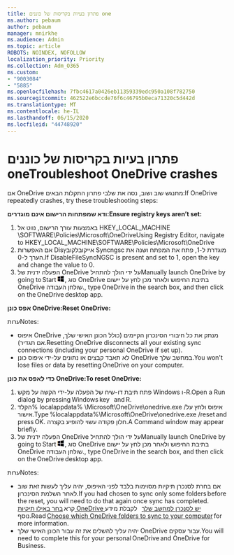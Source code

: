 ```yaml
---
title: פתרון בעיות בקריסות של כוננים one
ms.author: pebaum
author: pebaum
manager: mnirkhe
ms.audience: Admin
ms.topic: article
ROBOTS: NOINDEX, NOFOLLOW
localization_priority: Priority
ms.collection: Adm_O365
ms.custom:
- "9003084"
- "5885"
ms.openlocfilehash: 7fbc4617a0426eb11359339edc950a108f782750
ms.sourcegitcommit: 462522e6bccde76f6c46795b0eca71320c5d442d
ms.translationtype: MT
ms.contentlocale: he-IL
ms.lasthandoff: 06/15/2020
ms.locfileid: "44748920"
---
```

# <a name="troubleshoot-onedrive-crashes"></a><span data-ttu-id="06b0b-102">פתרון בעיות בקריסות של כוננים one</span><span class="sxs-lookup"><span data-stu-id="06b0b-102">Troubleshoot OneDrive crashes</span></span>

<span data-ttu-id="06b0b-103">אם OneDrive מתנגש שוב ושוב, נסה את שלבי פתרון התקלות הבאים:</span><span class="sxs-lookup"><span data-stu-id="06b0b-103">If OneDrive repeatedly crashes, try these troubleshooting steps:</span></span>

<span data-ttu-id="06b0b-104">**ודא שמפתחות הרישום אינם מוגדרים:**</span><span class="sxs-lookup"><span data-stu-id="06b0b-104">**Ensure registry keys aren’t set:**</span></span>

1. <span data-ttu-id="06b0b-105">באמצעות עורך הרישום, נווט אל HKEY_LOCAL_MACHINE \SOFTWARE\Policies\Microsoft\OneDrive</span><span class="sxs-lookup"><span data-stu-id="06b0b-105">Using Registry Editor, navigate to HKEY_LOCAL_MACHINE\SOFTWARE\Policies\Microsoft\OneDrive</span></span>
2. <span data-ttu-id="06b0b-106">אם האפשרות Disאייקובלקובץ Syncngsc מוגדרת ל-1, פתח את המפתח ושנה את הערך ל-0.</span><span class="sxs-lookup"><span data-stu-id="06b0b-106">If DisableFileSyncNGSC is present and set to 1, open the key and change the value to 0.</span></span>
3. <span data-ttu-id="06b0b-107">הפעלה ידנית של OneDrive על ידי הולך להתחיל</span><span class="sxs-lookup"><span data-stu-id="06b0b-107">Manually launch OneDrive by going to Start</span></span> ![לחץ על מקש Windows](data:image/png;base64,iVBORw0KGgoAAAANSUhEUgAAABEAAAAOCAYAAADJ7fe0AAAAAXNSR0IArs4c6QAAAARnQU1BAACxjwv8YQUAAAAJcEhZcwAADsQAAA7EAZUrDhsAAADxSURBVDhPY/wPBAx4wR+Gd6/fM7x9/ZTh9ZuXDGdPnWE4tH0rw/UHDxlaVp9kCDCSYWABKfv35wfD+/cfGV4+fcLw5uVjhlOXzzFsX/qWYebmZAZPWWOGO2DD8ACQS9Y3e4Bcg4Y9/t94fPa/CoY4Aq8/+xik/T8TkEMxGDyGgANWwSqeobvbGSyAADIM3BwCDKXd3QyfoCLoQEGAA0xTxSWjsYMJwLHjkruU4UXSJ4YnT54x3Dh/luHmjfMMmw9wMjCDlRAGBDPgjy8fGT5//8rw9P4Thge3zzNcvXmDYevmfQzXb1xlmH/0ATADyjAAAKdWkD3ZSwNeAAAAAElFTkSuQmCC)<span data-ttu-id="06b0b-109">, סוג OneDrive בתיבת החיפוש ולאחר מכן לחץ על יישום OneDrive שולחן העבודה.</span><span class="sxs-lookup"><span data-stu-id="06b0b-109">, type OneDrive in the search box, and then click on the OneDrive desktop app.</span></span>

<span data-ttu-id="06b0b-110">**אפס כונן OneDrive:**</span><span class="sxs-lookup"><span data-stu-id="06b0b-110">**Reset OneDrive:**</span></span>

<span data-ttu-id="06b0b-111">ערות</span><span class="sxs-lookup"><span data-stu-id="06b0b-111">Notes:</span></span>

- <span data-ttu-id="06b0b-112">איפוס OneDrive מנתק את כל חיבורי הסינכרון הקיימים (כולל הכונן האישי שלך, אם תגדיר).</span><span class="sxs-lookup"><span data-stu-id="06b0b-112">Resetting OneDrive disconnects all your existing sync connections (including your personal OneDrive if set up).</span></span>
- <span data-ttu-id="06b0b-113">לא תאבד קבצים או נתונים על-ידי איפוס כונן OneDrive במחשב שלך.</span><span class="sxs-lookup"><span data-stu-id="06b0b-113">You won't lose files or data by resetting OneDrive on your computer.</span></span>

<span data-ttu-id="06b0b-114">**כדי לאפס את כונן OneDrive:**</span><span class="sxs-lookup"><span data-stu-id="06b0b-114">**To reset OneDrive:**</span></span>

1. <span data-ttu-id="06b0b-115">פתח תיבת דו-שיח של הפעלה על-ידי הקשה על מקש Windows ו-R.</span><span class="sxs-lookup"><span data-stu-id="06b0b-115">Open a Run dialog by pressing Windows key    and R.</span></span>
2. <span data-ttu-id="06b0b-116">הקלד% localappdata% \Microsoft\OneDrive\onedrive.exe /איפוס ולחץ על אישור.</span><span class="sxs-lookup"><span data-stu-id="06b0b-116">Type %localappdata%\Microsoft\OneDrive\onedrive.exe /reset and press OK.</span></span> <span data-ttu-id="06b0b-117">חלון פקודה עשוי להופיע בקצרה.</span><span class="sxs-lookup"><span data-stu-id="06b0b-117">A Command window may appear briefly.</span></span>
3. <span data-ttu-id="06b0b-118">הפעלה ידנית של OneDrive על ידי הולך להתחיל</span><span class="sxs-lookup"><span data-stu-id="06b0b-118">Manually launch OneDrive by going to Start</span></span> ![לחץ על מקש Windows](data:image/png;base64,iVBORw0KGgoAAAANSUhEUgAAABEAAAAOCAYAAADJ7fe0AAAAAXNSR0IArs4c6QAAAARnQU1BAACxjwv8YQUAAAAJcEhZcwAADsQAAA7EAZUrDhsAAADxSURBVDhPY/wPBAx4wR+Gd6/fM7x9/ZTh9ZuXDGdPnWE4tH0rw/UHDxlaVp9kCDCSYWABKfv35wfD+/cfGV4+fcLw5uVjhlOXzzFsX/qWYebmZAZPWWOGO2DD8ACQS9Y3e4Bcg4Y9/t94fPa/CoY4Aq8/+xik/T8TkEMxGDyGgANWwSqeobvbGSyAADIM3BwCDKXd3QyfoCLoQEGAA0xTxSWjsYMJwLHjkruU4UXSJ4YnT54x3Dh/luHmjfMMmw9wMjCDlRAGBDPgjy8fGT5//8rw9P4Thge3zzNcvXmDYevmfQzXb1xlmH/0ATADyjAAAKdWkD3ZSwNeAAAAAElFTkSuQmCC)<span data-ttu-id="06b0b-120">, סוג OneDrive בתיבת החיפוש ולאחר מכן לחץ על יישום OneDrive שולחן העבודה.</span><span class="sxs-lookup"><span data-stu-id="06b0b-120">, type OneDrive in the search box, and then click on the OneDrive desktop app.</span></span>

<span data-ttu-id="06b0b-121">ערות</span><span class="sxs-lookup"><span data-stu-id="06b0b-121">Notes:</span></span>

- <span data-ttu-id="06b0b-122">אם בחרת לסנכרן תיקיות מסוימות בלבד לפני האיפוס, יהיה עליך לעשות זאת שוב לאחר השלמת הסינכרון.</span><span class="sxs-lookup"><span data-stu-id="06b0b-122">If you had chosen to sync only some folders before the reset, you will need to do that again once sync has completed.</span></span> <span data-ttu-id="06b0b-123">קרא [בחר באילו תיקיות OneDrive יש לסנכרן למחשב שלך](https://support.office.com/article/98b8b011-8b94-419b-aa95-a14ff2415e85)   לקבלת מידע נוסף.</span><span class="sxs-lookup"><span data-stu-id="06b0b-123">Read [Choose which OneDrive folders to sync to your computer](https://support.office.com/article/98b8b011-8b94-419b-aa95-a14ff2415e85) for more information.</span></span>
- <span data-ttu-id="06b0b-124">יהיה עליך להשלים את זה עבור הכונן האישי שלך OneDrive עבור עסקים.</span><span class="sxs-lookup"><span data-stu-id="06b0b-124">You will need to complete this for your personal OneDrive and OneDrive for Business.</span></span>